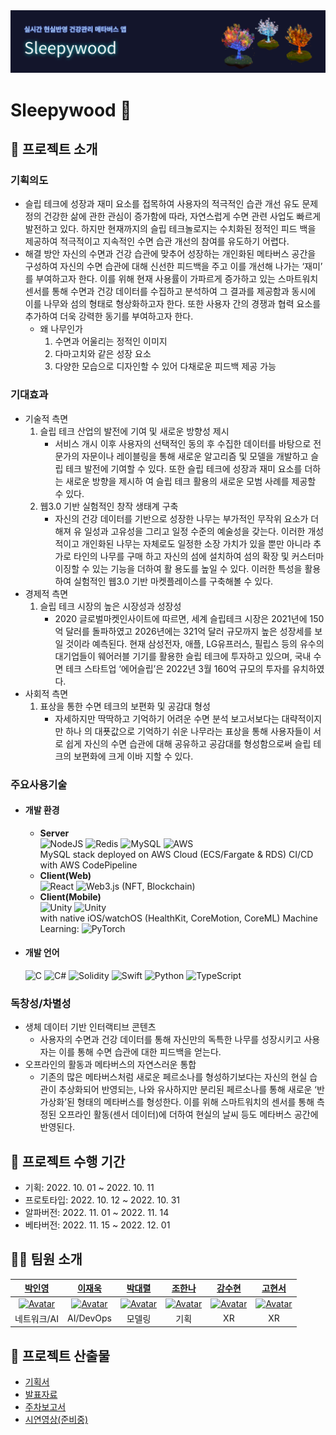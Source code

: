 <img src="https://github.com/sleepy-wood/.github/blob/main/profile/sleepywood.png" alt="banner" />

# Sleepywood 👋

## 📌 프로젝트 소개

### 기획의도

- 슬립 테크에 성장과 재미 요소를 접목하여 사용자의 적극적인 습관 개선 유도 문제 정의 건강한 삶에 관한 관심이 증가함에 따라, 자연스럽게 수면 관련 사업도 빠르게 발전하고 있다. 하지만 현재까지의 슬립 테크놀로지는 수치화된 정적인 피드
백을 제공하여 적극적이고 지속적인 수면 습관 개선의 참여를 유도하기 어렵다.
- 해결 방안 자신의 수면과 건강 습관에 맞추어 성장하는 개인화된 메타버스 공간을 구성하여 자신의 수면 습관에 대해 신선한 피드백을 주고 이를 개선해 나가는 ‘재미’ 를 부여하고자 한다. 이를 위해 현재 사용률이 가파르게 증가하고 있는 스마트워치 센서를 통해 수면과 건강 데이터를 수집하고 분석하여 그 결과를 제공함과 동시에 이를 나무와 섬의 형태로 형상화하고자 한다. 또한 사용자 간의 경쟁과 협력 요소를
추가하여 더욱 강력한 동기를 부여하고자 한다.
  - 왜 나무인가 
    1) 수면과 어울리는 정적인 이미지 
    2) 다마고치와 같은 성장 요소 
    3) 다양한 모습으로 디자인할 수 있어 다채로운 피드백 제공 가능
    
### 기대효과

- 기술적 측면
  1) 슬립 테크 산업의 발전에 기여 및 새로운 방향성 제시
      - 서비스 개시 이후 사용자의 선택적인 동의 후 수집한 데이터를 바탕으로 전문가의 자문이나 레이블링을 통해 새로운 알고리즘 및 모델을 개발하고 슬립 테크 발전에 기여할 수 있다. 또한 슬립 테크에 성장과 재미 요소를 더하는 새로운 방향을 제시하 여 슬립 테크 활용의 새로운 모범 사례를 제공할 수 있다.
  2) 웹3.0 기반 실험적인 창작 생태계 구축
      - 자신의 건강 데이터를 기반으로 성장한 나무는 부가적인 무작위 요소가 더해져 유 일성과 고유성을 그리고 일정 수준의 예술성을 갖는다. 이러한 개성적이고 개인화된 나무는 자체로도 일정한 소장 가치가 있을 뿐만 아니라 추가로 타인의 나무를 구매
하고 자신의 섬에 설치하여 섬의 확장 및 커스터마이징할 수 있는 기능을 더하여 활 용도를 높일 수 있다. 이러한 특성을 활용하여 실험적인 웹3.0 기반 마켓플레이스를 구축해볼 수 있다.
- 경제적 측면
  1) 슬립 테크 시장의 높은 시장성과 성장성
      - 2020 글로벌마켓인사이트에 따르면, 세계 슬립테크 시장은 2021년에 150억 달러를 돌파하였고 2026년에는 321억 달러 규모까지 높은 성장세를 보일 것이라 예측된다. 현재 삼성전자, 애플, LG유프러스, 필립스 등의 유수의 대기업들이 웨어러블 기기를 활용한 슬립 테크에 투자하고 있으며, 국내 수면 테크 스타트업 ‘에어슬립’은 2022년 3월 160억 규모의 투자를 유치하였다.
- 사회적 측면
  1) 표상을 통한 수면 테크의 보편화 및 공감대 형성
      - 자세하지만 딱딱하고 기억하기 어려운 수면 분석 보고서보다는 대략적이지만 하나 의 대푯값으로 기억하기 쉬운 나무라는 표상을 통해 사용자들이 서로 쉽게 자신의 수면 습관에 대해 공유하고 공감대를 형성함으로써 슬립 테크의 보편화에 크게 이바 지할 수 있다.
      
### 주요사용기술

- #### 개발 환경
  - <b>Server</b> <br>
  ![NodeJS](https://img.shields.io/badge/node.js-6DA55F?style=for-the-badge&logo=node.js&logoColor=white) ![Redis](https://img.shields.io/badge/redis-%23DD0031.svg?style=for-the-badge&logo=redis&logoColor=white) ![MySQL](https://img.shields.io/badge/mysql-%2300f.svg?style=for-the-badge&logo=mysql&logoColor=white) ![AWS](https://img.shields.io/badge/AWS-%23FF9900.svg?style=for-the-badge&logo=amazon-aws&logoColor=white) <br>
  MySQL stack deployed on AWS Cloud (ECS/Fargate & RDS)
   CI/CD with AWS CodePipeline
  - <b>Client(Web)</b> <br>
  ![React](https://img.shields.io/badge/react-%2320232a.svg?style=for-the-badge&logo=react&logoColor=%2361DAFB) 	![Web3.js](https://img.shields.io/badge/web3.js-F16822?style=for-the-badge&logo=web3.js&logoColor=white) (NFT, Blockchain)
  - <b>Client(Mobile)</b> <br>
    	![Unity](https://img.shields.io/badge/unity-%23000000.svg?style=for-the-badge&logo=unity&logoColor=white) ![Unity](https://img.shields.io/badge/Photon-%23000000.svg?style=for-the-badge&logo=unity&logoColor=white) 
        <br> with native iOS/watchOS (HealthKit, CoreMotion, CoreML) Machine Learning: 	![PyTorch](https://img.shields.io/badge/PyTorch-%23EE4C2C.svg?style=for-the-badge&logo=PyTorch&logoColor=white)
- #### 개발 언어
	![C](https://img.shields.io/badge/c-%2300599C.svg?style=for-the-badge&logo=c&logoColor=white) ![C#](https://img.shields.io/badge/c%23-%23239120.svg?style=for-the-badge&logo=c-sharp&logoColor=white) 	![Solidity](https://img.shields.io/badge/Solidity-%23363636.svg?style=for-the-badge&logo=solidity&logoColor=white) ![Swift](https://img.shields.io/badge/swift-F54A2A?style=for-the-badge&logo=swift&logoColor=white) ![Python](https://img.shields.io/badge/python-3670A0?style=for-the-badge&logo=python&logoColor=ffdd54) ![TypeScript](https://img.shields.io/badge/typescript-%23007ACC.svg?style=for-the-badge&logo=typescript&logoColor=white)
  
### 독창성/차별성

- 생체 데이터 기반 인터랙티브 콘텐츠
    - 사용자의 수면과 건강 데이터를 통해 자신만의 독특한 나무를 성장시키고 사용자는 이를 통해 수면 습관에 대한 피드백을 얻는다.
- 오프라인의 활동과 메타버스의 자연스러운 통합
    - 기존의 많은 메타버스처럼 새로운 페르소나를 형성하기보다는 자신의 현실 습관이 추상화되어 반영되는, 나와 유사하지만 분리된 페르소나를 통해 새로운 ‘반가상화’된 형태의 메타버스를 형성한다. 이를 위해 스마트워치의 센서를 통해 측정된 오프라인 활동(센서 데이터)에 더하여 현실의 날씨 등도 메타버스 공간에 반영된다.

## 📅 프로젝트 수행 기간

- 기획: 2022\. 10. 01 ~ 2022. 10. 11
- 프로토타입: 2022\. 10. 12 ~ 2022. 10. 31
- 알파버전: 2022\. 11. 01 ~ 2022. 11. 14
- 베타버전: 2022\. 11. 15 ~ 2022. 12. 01

## 🧑‍🚀 팀원 소개

|[박인영](https://github.com/PIYoung)|[이재욱](https://github.com/jvvook)|[박대렬](https://github.com/DAERYEOL)|[조한나](https://github.com/DesignerCho)|[강수현](https://github.com/Suhyun77)|[고현서](https://github.com/KoHyeonSeo)|
| :----: | :----: | :----: | :----: | :----: | :----: |
| <a href="https://github.com/PIYoung"><img src="https://avatars.githubusercontent.com/u/49637184?v=4" alt="Avatar" width="150px" /></a> | <a href="https://github.com/jvvook"><img src="https://avatars.githubusercontent.com/u/24962972?v=4" alt="Avatar" width="150px" /></a> | <a href="https://github.com/DAERYEOL"><img src="https://avatars.githubusercontent.com/u/47146732?v=4" alt="Avatar" width="150px" /></a> | <a href="https://github.com/DesignerCho"><img src="https://avatars.githubusercontent.com/u/112854279?v=4" alt="Avatar" width="150px" /></a> | <a href="https://github.com/Suhyun77"><img src="https://avatars.githubusercontent.com/u/86099781?v=4" alt="Avatar" width="150px" /></a> | <a href="https://github.com/KoHyeonSeo"><img src="https://avatars.githubusercontent.com/u/76097749?v=4" alt="Avatar" width="150px" /></a> |
| 네트워크/AI | AI/DevOps | 모델링 | 기획 | XR | XR |

## 📜 프로젝트 산출물

- [기획서](https://github.com/sleepy-wood/Overview/blob/main/%EA%B8%B0%ED%9A%8D%EC%84%9C/Sleepywood%20%EA%B8%B0%ED%9A%8D%EC%95%88.pdf)
- [발표자료](https://github.com/sleepy-wood/Overview/tree/main/%EB%B0%9C%ED%91%9C%EC%9E%90%EB%A3%8C)
- [주차보고서](https://github.com/sleepy-wood/Overview/tree/main/%EC%A3%BC%EC%B0%A8%EB%B3%B4%EA%B3%A0%EC%84%9C)
- [시연영상(준비중)](https://github.com/sleepy-wood/Overview/blob/main/%EA%B8%B0%ED%9A%8D%EC%84%9C/Sleepywood%20%EA%B8%B0%ED%9A%8D%EC%95%88.pdf)
